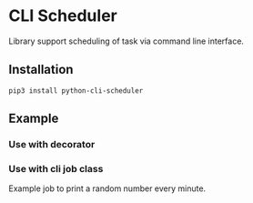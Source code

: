 # CLI Scheduler

Library support scheduling of task via command line interface.

## Installation
```shell
pip3 install python-cli-scheduler
```

## Example

### Use with decorator

### Use with cli job class

Example job to print a random number every minute.
